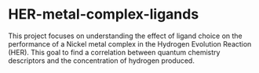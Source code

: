 # HER-metal-complex-ligands

This project focuses on understanding the effect of ligand choice on the performance of a Nickel metal complex in the Hydrogen Evolution Reaction (HER). This goal to find a correlation between quantum chemistry descriptors and the concentration of hydrogen produced.

